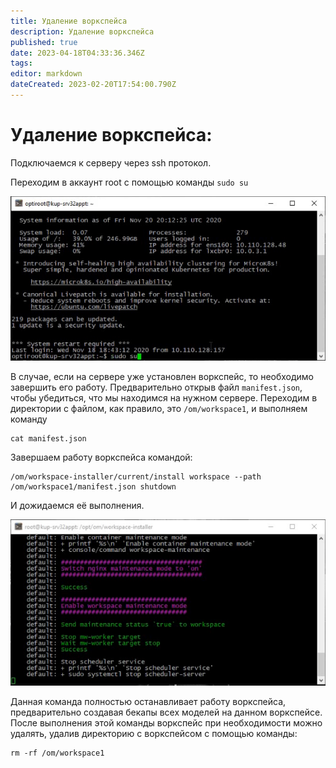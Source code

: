 ```yaml
---
title: Удаление воркспейса
description: Удаление воркспейса
published: true
date: 2023-04-18T04:33:36.346Z
tags: 
editor: markdown
dateCreated: 2023-02-20T17:54:00.790Z
---
```


# Удаление воркспейса:

Подключаемся к серверу через ssh протокол.

Переходим в аккаунт root с помощью команды `sudo su`

![sshconnect.png](/workspace/delete_ws/sshconnect.png)

В случае, если на сервере уже установлен воркспейс, то необходимо завершить его работу. Предварительно открыв файл `manifest.json`, чтобы убедиться, что мы находимся на нужном сервере. Переходим в директории с файлом, как правило, это `/om/workspace1`, и выполняем команду 
```
cat manifest.json
```

Завершаем работу воркспейса командой:

```
/om/workspace-installer/current/install workspace --path /om/workspace1/manifest.json shutdown
```

И дожидаемся её выполнения.

![shutdown.png](/workspace/delete_ws/shutdown.png)

Данная команда полностью останавливает работу воркспейса, предварительно создавая бекапы всех моделей на данном воркспейсе. После выполнения этой команды воркспейс при необходимости можно удалять, удалив директорию с воркспейсом с помощью команды:

```
rm -rf /om/workspace1
```
